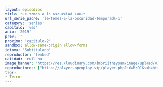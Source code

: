 ```yaml
---
layout: episodios
title: "Le temes a la oscurdiad 1x01"
url_serie_padre: 'le-temes-a-la-oscuridad-temporada-1'
category: 'series'
capitulo: 'yes'
anio: '2019'
prev: ''
proximo: 'capitulo-2'
sandbox: allow-same-origin allow-forms
idioma: 'Subtitulado'
reproductor: 'fembed'
calidad: 'Full HD'
image_banner: 'https://res.cloudinary.com/imbriitneysam/image/upload/v1546545022/reason1-banner-min.jpg'
reproductores: ["https://player.openplay.vip/player.php?id=MzQ1&sub=https://sub.cuevana2.io/vtt-sub/sub7/Are.You.Afraid.of.the.Dark.1x01.vtt"]
tags:
- Terror
---
```












